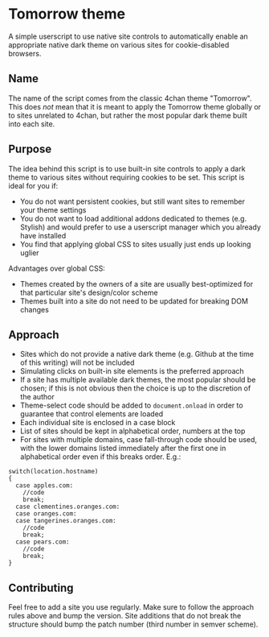 # Tomorrow theme
A simple userscript to use native site controls to automatically enable an appropriate native dark theme on various sites for cookie-disabled browsers.

## Name
The name of the script comes from the classic 4chan theme "Tomorrow".  This does *not* mean that it is meant to apply the Tomorrow theme globally or to sites unrelated to 4chan, but rather the most popular dark theme built into each site.

## Purpose
The idea behind this script is to use built-in site controls to apply a dark theme to various sites without requiring cookies to be set.  This script is ideal for you if:

- You do not want persistent cookies, but still want sites to remember your theme settings
- You do not want to load additional addons dedicated to themes (e.g. Stylish) and would prefer to use a userscript manager which you already have installed
- You find that applying global CSS to sites usually just ends up looking uglier

Advantages over global CSS:

- Themes created by the owners of a site are usually best-optimized for that particular site's design/color scheme
- Themes built into a site do not need to be updated for breaking DOM changes

## Approach
- Sites which do not provide a native dark theme (e.g. Github at the time of this writing) will not be included
- Simulating clicks on built-in site elements is the preferred approach
- If a site has multiple available dark themes, the most popular should be chosen; if this is not obvious then the choice is up to the discretion of the author
- Theme-select code should be added to `document.onload` in order to guarantee that control elements are loaded
- Each individual site is enclosed in a case block
- List of sites should be kept in alphabetical order, numbers at the top
- For sites with multiple domains, case fall-through code should be used, with the lower domains listed immediately after the first one in alphabetical order even if this breaks order.  E.g.:

```
switch(location.hostname)
{
  case apples.com:
    //code
    break;
  case clementines.oranges.com:
  case oranges.com:
  case tangerines.oranges.com:
    //code
    break;
  case pears.com:
    //code
    break;
}
```

## Contributing
Feel free to add a site you use regularly.  Make sure to follow the approach rules above and bump the version.  Site additions that do not break the structure should bump the patch number (third number in semver scheme).
